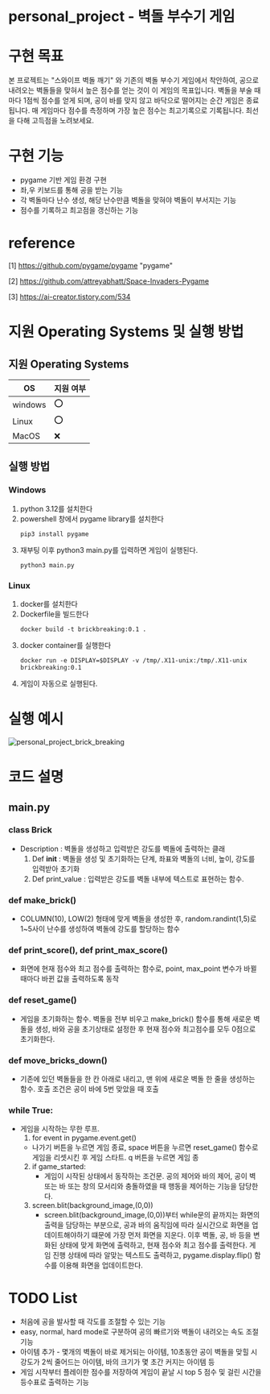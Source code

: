 # personal_project - 벽돌 부수기 게임

# 구현 목표
본 프로젝트는 "스와이프 벽돌 깨기" 와 기존의 벽돌 부수기 게임에서 착안하여, 공으로 내려오는 벽돌들을 맞혀서 높은 점수를 얻는 것이 이 게임의 목표입니다. 벽돌을 부술 때마다 1점씩 점수를 얻게 되며, 공이 바를 맞지 않고 바닥으로 떨어지는 순간 게임은 종료됩니다. 매 게임마다 점수를 측정하며 가장 높은 점수는 최고기록으로 기록됩니다. 최선을 다해 고득점을 노려보세요.

# 구현 기능
* pygame 기반 게임 환경 구현
* 좌,우 키보드를 통해 공을 받는 기능
* 각 벽돌마다 난수 생성, 해당 난수만큼 벽돌을 맞혀야 벽돌이 부서지는 기능
* 점수를 기록하고 최고점을 갱신하는 기능
  
# reference
[1] https://github.com/pygame/pygame "pygame"

[2] https://github.com/attreyabhatt/Space-Invaders-Pygame

[3] https://ai-creator.tistory.com/534

# 지원 Operating Systems 및 실행 방법
## 지원 Operating Systems
|OS| 지원 여부 |
|-----|--------|
|windows | :o:  |
| Linux  | :o: |
|MacOS  | :x:  |

## 실행 방법
### Windows
  1. python 3.12를 설치한다
  2. powershell 창에서 pygame library를 설치한다
     ```
     pip3 install pygame
     ```
  3. 재부팅 이후 python3 main.py를 입력하면 게임이 실행된다.
     ```
     python3 main.py
     ```
     
### Linux
  1. docker를 설치한다
  2. Dockerfile을 빌드한다
     ```
     docker build -t brickbreaking:0.1 .
     ```
  3. docker container를 실행한다
     ```
     docker run -e DISPLAY=$DISPLAY -v /tmp/.X11-unix:/tmp/.X11-unix brickbreaking:0.1
     ```
  4. 게임이 자동으로 실행된다.

# 실행 예시
![personal_project_brick_breaking](https://github.com/yh-skku/oss_personal_project/assets/112400744/629f0f95-d687-4cfd-8eb9-68a051468b73)

# 코드 설명
## main.py
### class Brick
- Description : 벽돌을 생성하고 입력받은 강도를 벽돌에 출력하는 클래
  1. Def __init__ : 벽돌을 생성 및 초기화하는 단계, 좌표와 벽돌의 너비, 높이, 강도를 입력받아 초기화
  2. Def print_value : 입력받은 강도를 벽돌 내부에 텍스트로 표현하는 함수.

### def make_brick()
- COLUMN(10), LOW(2) 형태에 맞게 벽돌을 생성한 후, random.randint(1,5)로 1~5사이 난수를 생성하여 벽돌에 강도를 할당하는 함수

### def print_score(), def print_max_score()
- 화면에 현재 점수와 최고 점수를 출력하는 함수로, point, max_point 변수가 바뀔 때마다 바뀐 값을 출력하도록 동작

### def reset_game()
- 게임을 초기화하는 함수. 벽돌을 전부 비우고 make_brick() 함수를 통해 새로운 벽돌을 생성, 바와 공을 초기상태로 설정한 후 현재 점수와 최고점수를 모두 0점으로 초기화한다.

### def move_bricks_down()
- 기존에 있던 벽돌들을 한 칸 아래로 내리고, 맨 위에 새로운 벽돌 한 줄을 생성하는 함수. 호출 조건은 공이 바에 5번 맞았을 때 호출

### while True:
- 게임을 시작하는 무한 루프.
  1. for event in pygame.event.get()
    - 나가기 버튼을 누르면 게임 종료, space 버튼을 누르면 reset_game() 함수로 게임을 리셋시킨 후 게임 스타트. q 버튼을 누르면 게임 종
  2.  if game_started:
      - 게임이 시작된 상태에서 동작하는 조건문. 공의 제어와 바의 제어, 공이 벽 또는 바 또는 창의 모서리와 충돌하였을 때 행동을 제어하는 기능을 담당한다.
  3. screen.blit(background_image,(0,0))
      - screen.blit(background_image,(0,0))부터 while문의 끝까지는 화면의 출력을 담당하는 부분으로, 공과 바의 움직임에 따라 실시간으로 화면을 업데이트해야하기 떄문에 가장 먼저 화면을 지운다. 이후 벽돌, 공, 바 등을 변화된 상태에 맞게 화면에 출력하고, 현재 점수와 최고 점수를 출력한다. 게임 진행 상태에 따라 알맞는 텍스트도 출력하고, pygame.display.flip() 함수를 이용해 화면을 업데이트한다.


# TODO List
* 처음에 공을 발사할 때 각도를 조절할 수 있는 기능
* easy, normal, hard mode로 구분하여 공의 빠르기와 벽돌이 내려오는 속도 조절 기능
* 아이템 추가 - 몇개의 벽돌이 바로 제거되는 아이템, 10초동안 공이 벽돌을 맞힐 시 강도가 2씩 줄어드는 아이템, 바의 크기가 몇 초간 커지는 아이템 등
* 게임 시작부터 플레이한 점수를 저장하여 게임이 끝날 시 top 5 점수 및 걸린 시간을 등수표로 출력하는 기능  
